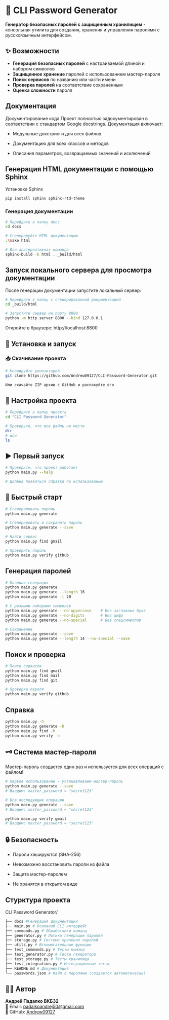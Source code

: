 # 🔐 CLI Password Generator

**Генератор безопасных паролей с защищенным хранилищем** - консольная утилита для создания, хранения и управления паролями с русскоязычным интерфейсом.

## ✨ Возможности

-  **Генерация безопасных паролей** с настраиваемой длиной и набором символов
-  **Защищенное хранение** паролей с использованием мастер-пароля
-  **Поиск сервисов** по названию или части имени
-  **Проверка паролей** на соответствие сохраненным
-  **Оценка сложности** пароля

## Документация
Документирование кода
Проект полностью задокументирован в соответствии с стандартом Google docstrings. Документация включает:

- Модульные докстринги для всех файлов

- Документацию для всех классов и методов

- Описания параметров, возвращаемых значений и исключений

## Генерация HTML документации с помощью Sphinx
Установка Sphinx
```bash 
pip install sphinx sphinx-rtd-theme
```

### Генерация документации

```bash
# Перейдите в папку docs
cd docs

# Сгенерируйте HTML документацию
.\make html

# Или альтернативная команда
sphinx-build -b html . _build/html
```

## Запуск локального сервера для просмотра документации

После генерации документации запустите локальный сервер:
```bash
# Перейдите в папку с сгенерированной документацией
cd _build/html

# Запустите сервер на порту 8800
python -m http.server 8800 --bind 127.0.0.1
```

Откройте в браузере: http://localhost:8800
## 🚀 Установка и запуск

### 📥 Скачивание проекта

```bash
# Клонируйте репозиторий
git clone https://github.com/Andrew09127/CLI-Password-Generator.git

Или скачайте ZIP архив с GitHub и распакуйте его
```
## 📁 Настройка проекта
```bash
# Перейдите в папку проекта
cd "CLI Password Generator"

# Проверьте, что все файлы на месте
dir
# или
ls
```

## ▶️ Первый запуск
```bash
# Проверьте, что проект работает
python main.py --help

# Должна появиться справка по использованию
```
## 🚀 Быстрый старт

```bash
# Сгенерировать пароль
python main.py generate

# Сгенерировать и сохранить пароль
python main.py generate --save

# Найти сервис
python main.py find gmail

# Проверить пароль
python main.py verify github
```
## Генерация паролей
```bash
# Базовая генерация
python main.py generate
python main.py generate --length 16
python main.py generate -l 20

# С разными наборами символов
python main.py generate --no-uppercase    # Без заглавных букв
python main.py generate --no-digits       # Без цифр
python main.py generate --no-special      # Без спецсимволов

# Сохранение
python main.py generate --save
python main.py generate --length 14 --no-special --save
```

## Поиск и проверка
```bash
# Поиск сервисов
python main.py find gmail
python main.py find mail
python main.py find git

# Проверка пароля
python main.py verify github
```

## Справка
```bash
python main.py -h
python main.py generate -h
python main.py find -h
python main.py verify -h
```

## 🗝️ Система мастер-пароля
Мастер-пароль создается один раз и используется для всех операций с файлом!
```bash
# Первое использование - устанавливаем мастер-пароль
python main.py generate --save
# Вводим: master_password = "secret123"

# Все последующие операции
python main.py generate --save
# Вводим: master_password = "secret123"  

python main.py verify gmail
# Вводим: master_password = "secret123"  
```

## 🔒 Безопасность
- Пароли хэшируются (SHA-256)
  
- Невозможно восстановить пароли из файла
  
- Защита мастер-паролем
  
-  Не хранятся в открытом виде
  
## Стурктура проекта

CLI Password Generator/
```bash
├── docs #Генерация документации
├── main.py # Основной CLI интерфейс
├── commands.py # Обработчики команд
├── generator.py # Логика генерации паролей
├── storage.py # Система хранения паролей
├── utils.py # Вспомогательные функции
├── test_commands.py # Тесты команд
├── test_generator.py # Тесты генератора
├── test_storage.py # Тесты хранилища
├── test_integration.py # Интеграционные тесты
├── README.md # Документация
└── passwords.json # Файл с паролями (создается автоматически)
```

## 👨‍💻 Автор
**Андрей Падалко ВКБ32**  
📧 Email: padalkoandrej50@gmail.com  
🐙 GitHub: [Andrew09127](https://github.com/Andrew09127)